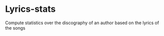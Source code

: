 # Lyrics-stats
Compute statistics over the discography of an author based on the lyrics of the songs
